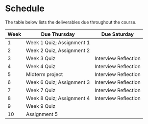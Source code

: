 # Schedule

The table below lists the deliverables due throughout the course.

| **Week** | **Due Thursday**          | **Due Saturday**     |
|----------|---------------------------|----------------------|
| 1        | Week 1 Quiz; Assignment 1 |                      |
| 2        | Week 2 Quiz, Assignment 2 |                      |
| 3        | Week 3 Quiz               | Interview Reflection |
| 4        | Week 4 Quiz               | Interview Reflection |
| 5        | Midterm project           | Interview Reflection |
| 6        | Week 6 Quiz; Assignment 3 | Interview Reflection |
| 7        | Week 7 Quiz               | Interview Reflection |
| 8        | Week 8 Quiz; Assignment 4 | Interview Reflection |
| 9        | Week 9 Quiz               |                      |
| 10       | Assignment 5              |                      |
